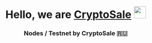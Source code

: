 <h1 align="center">Hello, we are <a href="t.me/CryptoSale88 (https://t.me/CryptoSale88)/" target="_blank">CryptoSale</a> 
<img src="https://github.com/blackcater/blackcater/raw/main/images/Hi.gif" height="32"/></h1>
<h3 align="center">Nodes / Testnet by CryptoSale 🇷🇺</h3>

